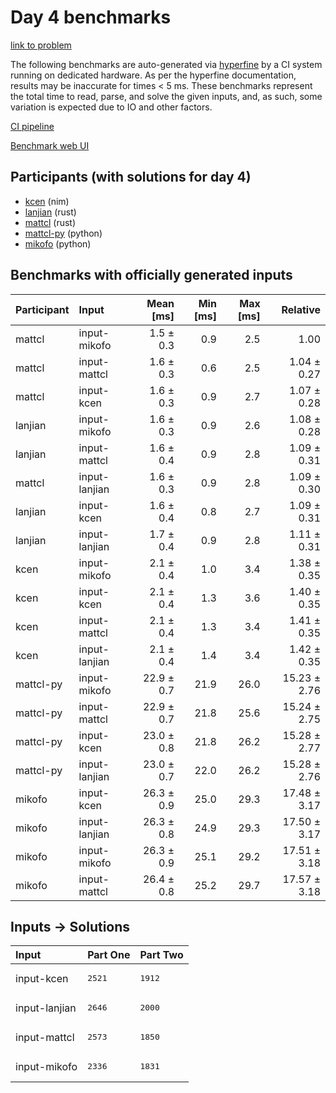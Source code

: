 # Day 4 benchmarks

[link to problem](https://adventofcode.com/2024/day/4)

The following benchmarks are auto-generated via
[hyperfine](https://github.com/sharkdp/hyperfine) by a CI system running on
dedicated hardware. As per the hyperfine documentation, results may be
inaccurate for times < 5 ms. These benchmarks represent the total time to read,
parse, and solve the given inputs, and, as such, some variation is expected due
to IO and other factors.

[CI pipeline](http://ci.papercode.net:8080/teams/main/pipelines/aoc2024)

[Benchmark web UI](https://aoc.ancalagon.black)


## Participants (with solutions for day 4)

- [kcen](https://github.com/kcen/aoc2024) (nim)
- [lanjian](https://github.com/lanjian/aoc-2024) (rust)
- [mattcl](https://github.com/mattcl/aoc2024) (rust)
- [mattcl-py](https://github.com/mattcl/aoc2024-py) (python)
- [mikofo](https://github.com/mikofo/aoc2024) (python)


## Benchmarks with officially generated inputs

| Participant | Input | Mean [ms] | Min [ms] | Max [ms] | Relative |
|:---|:---|---:|---:|---:|---:|
| mattcl | input-mikofo | 1.5 ± 0.3 | 0.9 | 2.5 | 1.00 |
| mattcl | input-mattcl | 1.6 ± 0.3 | 0.6 | 2.5 | 1.04 ± 0.27 |
| mattcl | input-kcen | 1.6 ± 0.3 | 0.9 | 2.7 | 1.07 ± 0.28 |
| lanjian | input-mikofo | 1.6 ± 0.3 | 0.9 | 2.6 | 1.08 ± 0.28 |
| lanjian | input-mattcl | 1.6 ± 0.4 | 0.9 | 2.8 | 1.09 ± 0.31 |
| mattcl | input-lanjian | 1.6 ± 0.3 | 0.9 | 2.8 | 1.09 ± 0.30 |
| lanjian | input-kcen | 1.6 ± 0.4 | 0.8 | 2.7 | 1.09 ± 0.31 |
| lanjian | input-lanjian | 1.7 ± 0.4 | 0.9 | 2.8 | 1.11 ± 0.31 |
| kcen | input-mikofo | 2.1 ± 0.4 | 1.0 | 3.4 | 1.38 ± 0.35 |
| kcen | input-kcen | 2.1 ± 0.4 | 1.3 | 3.6 | 1.40 ± 0.35 |
| kcen | input-mattcl | 2.1 ± 0.4 | 1.3 | 3.4 | 1.41 ± 0.35 |
| kcen | input-lanjian | 2.1 ± 0.4 | 1.4 | 3.4 | 1.42 ± 0.35 |
| mattcl-py | input-mikofo | 22.9 ± 0.7 | 21.9 | 26.0 | 15.23 ± 2.76 |
| mattcl-py | input-mattcl | 22.9 ± 0.7 | 21.8 | 25.6 | 15.24 ± 2.75 |
| mattcl-py | input-kcen | 23.0 ± 0.8 | 21.8 | 26.2 | 15.28 ± 2.77 |
| mattcl-py | input-lanjian | 23.0 ± 0.7 | 22.0 | 26.2 | 15.28 ± 2.76 |
| mikofo | input-kcen | 26.3 ± 0.9 | 25.0 | 29.3 | 17.48 ± 3.17 |
| mikofo | input-lanjian | 26.3 ± 0.8 | 24.9 | 29.3 | 17.50 ± 3.17 |
| mikofo | input-mikofo | 26.3 ± 0.9 | 25.1 | 29.2 | 17.51 ± 3.18 |
| mikofo | input-mattcl | 26.4 ± 0.8 | 25.2 | 29.7 | 17.57 ± 3.18 |


## Inputs -> Solutions

| Input | Part One | Part Two |
|:---|:---|:---|
|input-kcen|<pre>2521</pre>|<pre>1912</pre>|
|input-lanjian|<pre>2646</pre>|<pre>2000</pre>|
|input-mattcl|<pre>2573</pre>|<pre>1850</pre>|
|input-mikofo|<pre>2336</pre>|<pre>1831</pre>|